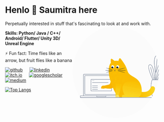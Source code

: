 
# Henlo 👋 Saumitra here 
Perpetually interested in stuff that's fascinating to look at and work with. <img src="https://github.com/saumitrasapre/saumitrasapre/blob/main/code-cat-round.gif" align="right" height = 300 width = 282 style="border-radius:50%"/>

**Skills: Python/ Java / C++/ Android/ Flutter/ Unity 3D/ Unreal Engine**     

⚡ Fun fact: Time flies like an arrow, but fruit flies like a banana 


[<img src='https://cdn.simpleicons.org/github/2ea043' alt='github' height='40'>](https://saumitrasapre.github.io/) &emsp; [<img src='https://cdn.simpleicons.org/linkedin/2ea043' alt='linkedin' height='40'>](https://www.linkedin.com/in/saumitra-sapre/) &emsp; [<img src='https://cdn.simpleicons.org/itchdotio/2ea043' alt='itch.io' height='40'>](https://shockwave20599.itch.io/) &emsp; [<img src='https://cdn.simpleicons.org/googlescholar/2ea043' alt='googlescholar' height='40'>](https://scholar.google.com/citations?user=UMk4-_kAAAAJ&hl=en) &emsp; [<img src='https://cdn.simpleicons.org/medium/2ea043' alt='medium' height='40'>]([https://scholar.google.com/citations?user=UMk4-_kAAAAJ&hl=en](https://saumitrasapre.medium.com/))
  
[![Top Langs](https://github-readme-stats.vercel.app/api/top-langs/?username=saumitrasapre&exclude_repo=Augmented-Reality,anuraghazra.github.io&hide=ShaderLab,HLSL,CSS&theme=transparent)](https://github.com/anuraghazra/github-readme-stats)

<!--![Profile views](https://gpvc.arturio.dev/saumitrasapre)  >
